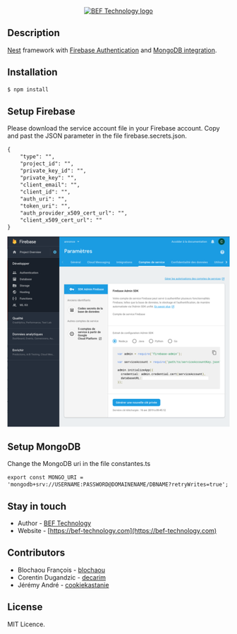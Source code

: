 <p align="center">
  <a href="http://nestjs.com/" target="blank"><img src="https://www.bef-technology.com/images/img/logo-bef-technology-138x70.jpg" width="138" alt="BEF Technology logo" /></a>
</p>

## Description

[Nest](https://github.com/nestjs/nest) framework with [Firebase Authentication](https://firebase.google.com/products/auth/?authuser=0) and [MongoDB integration](https://www.mongodb.com/).

## Installation

```bash
$ npm install
```

## Setup Firebase

Please download the service account file in your Firebase account. Copy and past the JSON parameter in the file firebase.secrets.json.
```
{
    "type": "",
    "project_id": "",
    "private_key_id": "",
    "private_key": "",
    "client_email": "",
    "client_id": "",
    "auth_uri": "",
    "token_uri": "",
    "auth_provider_x509_cert_url": "",
    "client_x509_cert_url": ""
}
```

![Firebase account service setting](./firebase-account-service-setting.png)

## Setup MongoDB

Change the MongoDB uri in the file constantes.ts

```
export const MONGO_URI = 'mongodb+srv://USERNAME:PASSWORD@DOMAINENAME/DBNAME?retryWrites=true';
```

## Stay in touch

- Author - [BEF Technology](https://bef-technology.com)
- Website - [https://bef-technology.com](https://bef-technology.com)

## Contributors

- Blochaou François - [blochaou](https://github.com/blochaou)
- Corentin Dugandzic - [decarim](https://github.com/decarim)
- Jérémy André - [cookiekastanie](https://github.com/cookiekastanie)

## License

MIT Licence.
